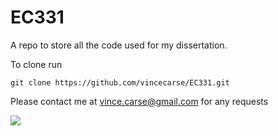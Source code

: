 # EC331

A repo to store all the code used for my dissertation.

To clone run

```
git clone https://github.com/vincecarse/EC331.git
```

Please contact me at vince.carse@gmail.com for any requests


![](/Users/vincentcarse/Github/EC331/Comments_and_Thoughts/gif_test.gif)

 
